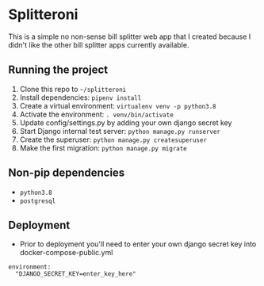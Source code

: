 # Splitteroni

This is a simple no non-sense bill splitter web app that I created because I didn't like the other bill splitter apps currently available.

## Running the project

1. Clone this repo to `~/splitteroni`
1. Install dependencies: `pipenv install`
1. Create a virtual environment: `virtualenv venv -p python3.8`
1. Activate the environment: `. venv/bin/activate`
1. Update config/settings.py by adding your own django secret key
1. Start Django internal test server: `python manage.py runserver`
1. Create the superuser: `python manage.py createsuperuser`
1. Make the first migration: `python manage.py migrate`

## Non-pip dependencies

- `python3.8`
- `postgresql`

## Deployment

- Prior to deployment you'll need to enter your own django secret key into docker-compose-public.yml
```
environment:
  "DJANGO_SECRET_KEY=enter_key_here"
```
